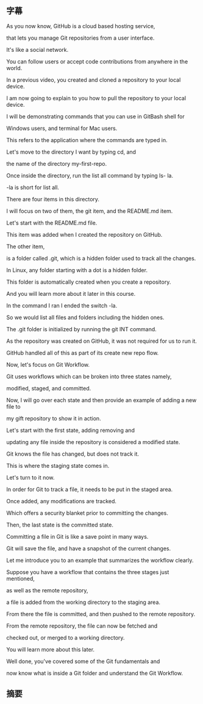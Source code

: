 ## 字幕
As you now know, GitHub is a cloud based hosting service, 

that lets you manage Git repositories from a user interface. 

It's like a social network. 

You can follow users or accept code contributions from anywhere in the world. 

In a previous video, you created and cloned a repository to your local device. 

I am now going to explain to you how to pull the repository to your local device. 

I will be demonstrating commands that you can use in GitBash shell for 

Windows users, and terminal for Mac users. 

This refers to the application where the commands are typed in. 

Let's move to the directory I want by typing cd, and 

the name of the directory my-first-repo. 

Once inside the directory, run the list all command by typing ls- la. 

-la is short for list all. 

There are four items in this directory. 

I will focus on two of them, the git item, and the README.md item. 

Let's start with the README.md file. 

This item was added when I created the repository on GitHub. 

The other item, 

is a folder called .git, which is a hidden folder used to track all the changes. 

In Linux, any folder starting with a dot is a hidden folder. 

This folder is automatically created when you create a repository. 

And you will learn more about it later in this course. 

In the command I ran I ended the switch -la. 

So we would list all files and folders including the hidden ones. 

The .git folder is initialized by running the git INT command. 

As the repository was created on GitHub, it was not required for us to run it. 

GitHub handled all of this as part of its create new repo flow. 

Now, let's focus on Git Workflow. 

Git uses workflows which can be broken into three states namely, 

modified, staged, and committed. 

Now, I will go over each state and then provide an example of adding a new file to 

my gift repository to show it in action. 

Let's start with the first state, adding removing and 

updating any file inside the repository is considered a modified state. 

Git knows the file has changed, but does not track it. 

This is where the staging state comes in. 

Let's turn to it now. 

In order for Git to track a file, it needs to be put in the staged area. 

Once added, any modifications are tracked. 

Which offers a security blanket prior to committing the changes. 

Then, the last state is the committed state. 

Committing a file in Git is like a save point in many ways. 

Git will save the file, and have a snapshot of the current changes. 

Let me introduce you to an example that summarizes the workflow clearly. 

Suppose you have a workflow that contains the three stages just mentioned, 

as well as the remote repository, 

a file is added from the working directory to the staging area. 

From there the file is committed, and then pushed to the remote repository. 

From the remote repository, the file can now be fetched and 

checked out, or merged to a working directory. 

You will learn more about this later. 

Well done, you've covered some of the Git fundamentals and 

now know what is inside a Git folder and understand the Git Workflow.

## 摘要